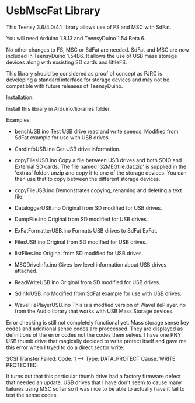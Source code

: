 # UsbMscFat Library

This Teensy 3.6/4.0/4.1 library allows use of FS and MSC with SdFat.

You will need Arduino 1.8.13 and TeensyDuino 1.54 Beta 6.

No other changes to FS, MSC or SdFat are needed. SdFat and MSC are now included in TeensyDuino 1.54B6.
It allows the use of USB mass storage devices along with exsisting SD cards and littleFS.

This library should be considered as proof of concept as PJRC is developing a standard interface for storage devices and may not
be compatible with future releases of TeensyDuino.

Installation:

Install this library in Arduino/libraries folder.
  
Examples:
- benchUSB.ino		      Test USB drive read and write speeds. Modified from SdFat example for
                        use with USB drives.

- CardInfoUSB.ino	      Get USB drive information.

- copyFilesUSB.ino	    Copy a file between USB drives and both SDIO and External SD cards.
                        The file named '32MEGfile.dat.zip' is supplied in the 'extras' folder.
                        unzip and copy it to one of the storage devices. You can then use that
                        to copy between the different storage devices.

- copyFileUSB.ino       Demonstrates copying, renaming and deleting a text file.

- DataloggerUSB.ino     Original from SD modified for USB drives.

- DumpFile.ino          Original from SD modified for USB drives.

- ExFatFormatterUSB.ino Formats USB drives to SdFat ExFat.

- FilesUSB.ino          Original from SD modified for USB drives.

- listFiles.ino         Original from SD modified for USB drives.

- MSCDriveInfo.ino      Gives low level information about USB drives attached.

- ReadWriteUSB.ino      Original from SD modified for USB drives.

- SdInfoUSB.ino         Modified from SdFat example for use with USB drives.

- WaveFilePlayerUSB.ino This is a modfied version of WaveFilePlayer.ino from the Audio library that
                        works with USB Mass Storage devices.
                        
Error checking is still not completely functional yet. Mass storage sense key codes and additional sense codes are proccessed.
They are displayed as definitions of the error codes not the codes them selves. I have one PNY USB thumb drive that magically
decided to write protect itself and gave me this error when I tryed to do a direct sector write:

SCSI Transfer Failed: Code: 1 --> Type: DATA_PROTECT Cause: WRITE PROTECTED.

It turns out that this particular thumb drive had a factory firmware defect that needed an update. USB drives that I have don't seem to cause many failures using MSC so far so it was nice to be able to actually have it fail to test the sense codes.

